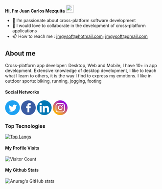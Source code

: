 
 **Hi, I'm Juan Carlos Mezquita** <img src="https://user-images.githubusercontent.com/1303154/88677602-1635ba80-d120-11ea-84d8-d263ba5fc3c0.gif" width="25" height="25">



- 👀 I’m passionate about cross-platform software development
- 💞️ I would love to collaborate in the development of cross-platform applications
- 📫 How to reach me : jmgysoft@hotmail.com; jmgysoft@gmail.com


## About me ##
Cross-platform app developer: Desktop, Web and Mobile, I have 10+ in app development. Extensive knowledge of desktop development, 
I like to teach what I learn to others, it is the way I find to express my emotions.
I like in outdoor sports: biking, running, jogging, footing



#### Social Networks ####
[![jmezquita](/img/twitter_logo.png)](https://twitter.com/intent/follow?screen_name=jmgysoft)
[![jmezquita](/img/facebook_logo.png)](https://www.facebook.com/jmgysoft)
[![jmezquita](/img/linkedin_logo.png)](https://www.linkedin.com/in/jmgysoft/)
[![jmezquita](/img/instagram_logo.png)](https://www.instagram.com/jmgysoft/?hl=es)


### Top Tecnologies ###



[![Top Langs](https://github-readme-stats.vercel.app/api/top-langs/?username=jmezquita&layout=compact)](https://github.com/anuraghazra/github-readme-stats)


#### My Profile Visits ####

![Visitor Count](https://profile-counter.glitch.me/{jmezquita}/count.svg)

#### My Github Stats ####
![Anurag's GitHub stats](https://github-readme-stats.vercel.app/api?username=jmezquita&show_icons=true&theme=radical&hide_title=true)










<!---
jmezquita/jmezquita is a ✨ special ✨ repository because its `README.md` (this file) appears on your GitHub profile.
You can click the Preview link to take a look at your changes.
--->
